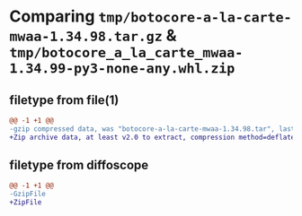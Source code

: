# Comparing `tmp/botocore-a-la-carte-mwaa-1.34.98.tar.gz` & `tmp/botocore_a_la_carte_mwaa-1.34.99-py3-none-any.whl.zip`

## filetype from file(1)

```diff
@@ -1 +1 @@
-gzip compressed data, was "botocore-a-la-carte-mwaa-1.34.98.tar", last modified: Sat May  4 01:01:34 2024, max compression
+Zip archive data, at least v2.0 to extract, compression method=deflate
```

## filetype from diffoscope

```diff
@@ -1 +1 @@
-GzipFile
+ZipFile
```

